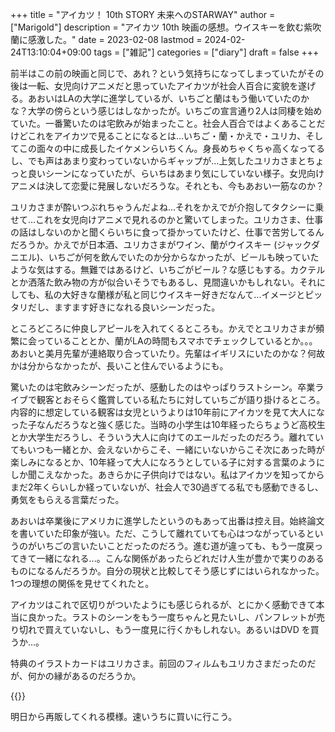 +++
title = "アイカツ！ 10th STORY 未来へのSTARWAY"
author = ["Marigold"]
description = "アイカツ 10th 映画の感想。ウイスキーを飲む紫吹蘭に感激した。"
date = 2023-02-08
lastmod = 2024-02-24T13:10:04+09:00
tags = ["雑記"]
categories = ["diary"]
draft = false
+++

前半はこの前の映画と同じで、あれ？という気持ちになってしまっていたがその後は一転、女児向けアニメだと思っていたアイカツが社会人百合に変貌を遂げる。あおいはLAの大学に進学しているが、いちごと蘭はもう働いていたのかな？大学の傍らという感じはしなかったが。いちごの宣言通り2人は同棲を始めていた。一番驚いたのは宅飲みが始まったこと。社会人百合ではよくあることだけどこれをアイカツで見ることになるとは...いちご・蘭・かえで・ユリカ、そしてこの面々の中に成長したイケメンらいちくん。身長めちゃくちゃ高くなってるし、でも声はあまり変わっていないからギャップが...上気したユリカさまとちょっと良いシーンになっていたが、らいちはあまり気にしていない様子。女児向けアニメは決して恋愛に発展しないだろうな。それとも、今もあおい一筋なのか？

ユリカさまが酔いつぶれちゃうんだよね...それをかえでが介抱してタクシーに乗せて...これを女児向けアニメで見れるのかと驚いてしまった。ユリカさま、仕事の話はしないのかと聞くらいちに食って掛かっていたけど、仕事で苦労してるんだろうか。かえでが日本酒、ユリカさまがワイン、蘭がウイスキー
(ジャックダニエル)、いちごが何を飲んでいたのか分からなかったが、ビールも映っていたような気はする。無難ではあるけど、いちごがビール？な感じもする。カクテルとか洒落た飲み物の方が似合いそうでもあるし、見間違いかもしれない。それにしても、私の大好きな蘭様が私と同じウイスキー好きだなんて...イメージとピッタリだし、ますます好きになれる良いシーンだった。

ところどころに仲良しアピールを入れてくるところも。かえでとユリカさまが頻繁に会っていることとか、蘭がLAの時間もスマホでチェックしているとか。。。あおいと美月先輩が連絡取り合っていたり。先輩はイギリスにいたのかな？何故かは分からなかったが、長いこと住んでいるようにも。

驚いたのは宅飲みシーンだったが、感動したのはやっぱりラストシーン。卒業ライブで観客とおそらく鑑賞している私たちに対していちごが語り掛けるところ。内容的に想定している観客は女児というよりは10年前にアイカツを見て大人になった子なんだろうなと強く感じた。当時の小学生は10年経ったらちょうど高校生とか大学生だろうし、そういう大人に向けてのエールだったのだろう。離れていてもいつも一緒とか、会えないからこそ、一緒にいないからこそ次にあった時が楽しみになるとか、10年経って大人になろうとしている子に対する言葉のようにしか聞こえなかった。あきらかに子供向けではない。私はアイカツを知ってからまだ2年くらいしか経っていないが、社会人で30過ぎてる私でも感動できるし、勇気をもらえる言葉だった。

あおいは卒業後にアメリカに進学したというのもあって出番は控え目。始終論文を書いていた印象が強い。ただ、こうして離れていても心はつながっているというのがいちごの言いたいことだったのだろう。進む道が違っても、もう一度戻ってきて一緒になれる...。こんな関係があったらどれだけ人生が豊かで実りのあるものになるんだろうか。自分の現状と比較してそう感じずにはいられなかった。1つの理想の関係を見せてくれたと。

アイカツはこれで区切りがついたようにも感じられるが、とにかく感動できて本当に良かった。ラストのシーンをもう一度ちゃんと見たいし、パンフレットが売り切れで買えていないし、もう一度見に行くかもしれない。あるいはDVD
を買うか...。

特典のイラストカードはユリカさま。前回のフィルムもユリカさまだったのだが、何かの縁があるのだろうか。

{{<tweet user="aikatsu_anime" id="1623259673217613825">}}

明日から再販してくれる模様。速いうちに買いに行こう。

